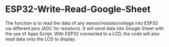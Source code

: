 # ESP32-Write-Read-Google-Sheet
The function is to read the data of any sensor/resistor/voltage into ESP32 via different pins (ADC for resistors). It will send data into Google Sheet with the use of Apps Script. With ESP32 connected to a LCD, the code will also read data onto the LCD to display.
